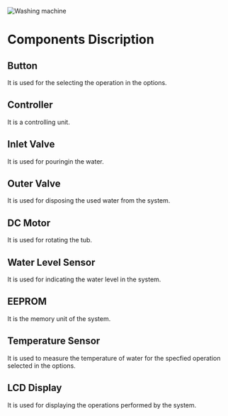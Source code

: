 ![Washing machine](https://user-images.githubusercontent.com/98962050/154833202-33dd7d5d-fb45-430e-97df-d7a0abfc114f.jpg)

# Components Discription
## Button
It is used for the selecting the operation in the options.
## Controller
It is a controlling unit.
## Inlet Valve
It is used for pouringin the water.
## Outer Valve
It is used for disposing the used water from the system.
## DC Motor
It is used for rotating the tub.
## Water Level Sensor
It is used for indicating the water level in the system.
## EEPROM
It is the memory unit of the system.
## Temperature Sensor 
It is used to measure the temperature of water for the specfied operation selected in the options.
## LCD Display
It is used for displaying the operations performed by the system.
